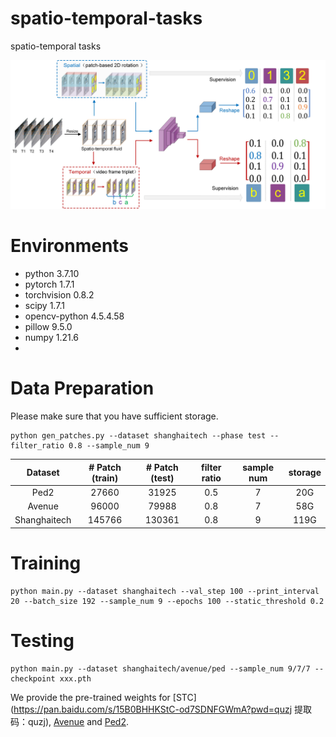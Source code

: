 # spatio-temporal-tasks
spatio-temporal tasks

![plot](./figs/yqy1.jpg)

# Environments
- python 3.7.10
- pytorch 1.7.1
- torchvision 0.8.2
- scipy 1.7.1
- opencv-python 4.5.4.58
- pillow 9.5.0
- numpy 1.21.6
- 
# Data Preparation
Please make sure that you have sufficient storage.
```
python gen_patches.py --dataset shanghaitech --phase test --filter_ratio 0.8 --sample_num 9
```
|    Dataset    | # Patch (train) |  # Patch (test) |  filter ratio  |  sample num  |  storage  |
|:-------------:|:---------------:|:---------------:|:--------------:|:------------:|:---------:|
|      Ped2     |       27660     |       31925     |       0.5      |       7      |     20G   |
|     Avenue    |       96000     |       79988     |       0.8      |       7      |     58G   |
|  Shanghaitech |      145766     |      130361     |       0.8      |       9      |    119G   |

# Training
```
python main.py --dataset shanghaitech --val_step 100 --print_interval 20 --batch_size 192 --sample_num 9 --epochs 100 --static_threshold 0.2
```

# Testing
```
python main.py --dataset shanghaitech/avenue/ped --sample_num 9/7/7 --checkpoint xxx.pth
```
We provide the pre-trained weights for [STC](https://pan.baidu.com/s/15B0BHHKStC-od7SDNFGWmA?pwd=quzj 
提取码：quzj), [Avenue](https://drive.google.com/file/d/17qUCgzmFt6DwE1M78GcrxtYkM1K0zser/view?usp=share_link) and [Ped2](https://drive.google.com/file/d/16qHhS8-srFcQTgo6M1266GAfVrW-RP3e/view?usp=share_link).
